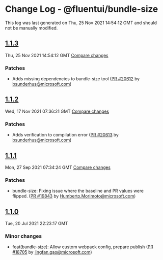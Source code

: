 # Change Log - @fluentui/bundle-size

This log was last generated on Thu, 25 Nov 2021 14:54:12 GMT and should not be manually modified.

<!-- Start content -->

## [1.1.3](https://github.com/microsoft/fluentui/tree/@fluentui/bundle-size_v1.1.3)

Thu, 25 Nov 2021 14:54:12 GMT 
[Compare changes](https://github.com/microsoft/fluentui/compare/@fluentui/bundle-size_v1.1.2..@fluentui/bundle-size_v1.1.3)

### Patches

- Adds missing dependencies to bundle-size tool ([PR #20612](https://github.com/microsoft/fluentui/pull/20612) by bsunderhus@microsoft.com)

## [1.1.2](https://github.com/microsoft/fluentui/tree/@fluentui/bundle-size_v1.1.2)

Wed, 17 Nov 2021 07:36:21 GMT 
[Compare changes](https://github.com/microsoft/fluentui/compare/@fluentui/bundle-size_v1.1.1..@fluentui/bundle-size_v1.1.2)

### Patches

- Adds verification to compilation error ([PR #20613](https://github.com/microsoft/fluentui/pull/20613) by bsunderhus@microsoft.com)

## [1.1.1](https://github.com/microsoft/fluentui/tree/@fluentui/bundle-size_v1.1.1)

Mon, 27 Sep 2021 07:34:24 GMT 
[Compare changes](https://github.com/microsoft/fluentui/compare/@fluentui/bundle-size_v1.1.0..@fluentui/bundle-size_v1.1.1)

### Patches

- bundle-size: Fixing issue where the baseline and PR values were flipped. ([PR #19843](https://github.com/microsoft/fluentui/pull/19843) by Humberto.Morimoto@microsoft.com)

## [1.1.0](https://github.com/microsoft/fluentui/tree/@fluentui/bundle-size_v1.1.0)

Tue, 20 Jul 2021 22:23:17 GMT

### Minor changes

- feat(bundle-size): Allow custom webpack config, prepare publish ([PR #18705](https://github.com/microsoft/fluentui/pull/18705) by lingfan.gao@microsoft.com)
